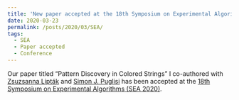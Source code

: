 ```yaml
---
title: 'New paper accepted at the 18th Symposium on Experimental Algorithms (SEA) 2020'
date: 2020-03-23
permalink: /posts/2020/03/SEA/
tags:
  - SEA
  - Paper accepted
  - Conference
---
```


Our paper titled “Pattern Discovery in Colored Strings” I co-authored with [Zsuzsanna Lipták](http://profs.scienze.univr.it/~liptak/) and [Simon J. Puglisi](https://www.cs.helsinki.fi/u/puglisi/) has been accepted at the [18th Symposium on Experimental Algorithms (SEA 2020)](http://www.sea2020.dmi.unict.it/).